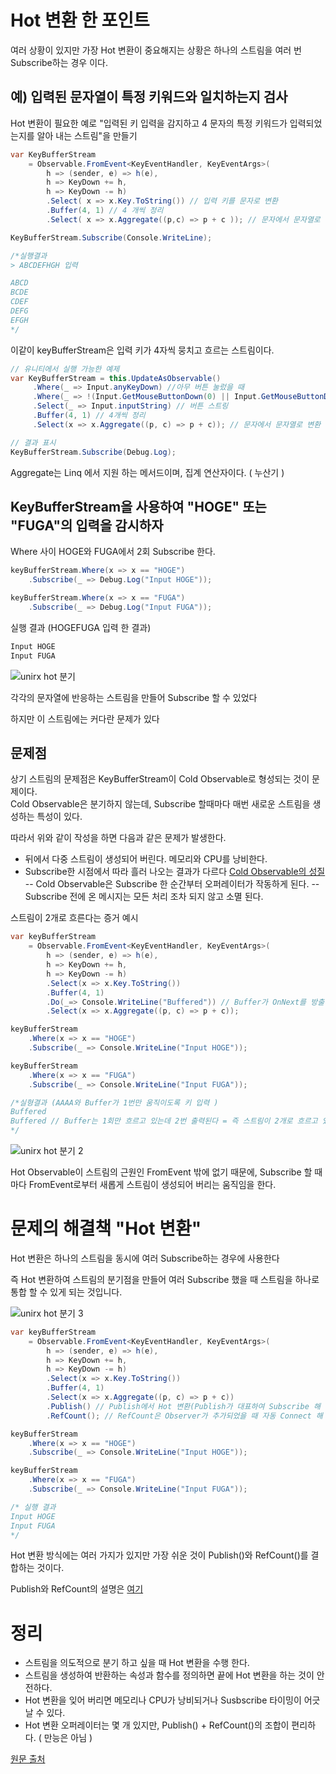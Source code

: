 # Hot 변환 한 포인트

여러 상황이 있지만 가장 Hot 변환이 중요해지는 상황은 하나의 스트림을 여러 번 Subscribe하는 경우 이다.

## 예) 입력된 문자열이 특정 키워드와 일치하는지 검사

Hot 변환이 필요한 예로 "입력된 키 입력을 감지하고 4 문자의 특정 키워드가 입력되었는지를 알아 내는 스트림"을 만들기

```C#
var KeyBufferStream
    = Observable.FromEvent<KeyEventHandler, KeyEventArgs>(
        h => (sender, e) => h(e),
        h => KeyDown += h,
        h => KeyDown -= h)
        .Select( x => x.Key.ToString()) // 입력 키를 문자로 변환
        .Buffer(4, 1) // 4 개씩 정리
        .Select( x => x.Aggregate((p,c) => p + c )); // 문자에서 문자열로 변환

KeyBufferStream.Subscribe(Console.WriteLine);

/*실행결과
> ABCDEFHGH 입력

ABCD
BCDE
CDEF
DEFG
EFGH
*/

```

이같이 keyBufferStream은 입력 키가 4자씩 뭉치고 흐르는 스트림이다.

```C#
// 유니티에서 실행 가능한 예제
var KeyBufferStream = this.UpdateAsObservable()
     .Where(_ => Input.anyKeyDown) //아무 버튼 눌렀을 때
     .Where(_ => !(Input.GetMouseButtonDown(0) || Input.GetMouseButtonDonw(1) || Input.GetMouseButtonDown(2))) // 마우스는 무시
     .Select(_ => Input.inputString) // 버튼 스트링
     .Buffer(4, 1) // 4개씩 정리
     .Select(x => x.Aggregate((p, c) => p + c)); // 문자에서 문자열로 변환

// 결과 표시
KeyBufferStream.Subscribe(Debug.Log);

```

Aggregate는 Linq 에서 지원 하는 메서드이며, 집계 연산자이다. ( 누산기 )

## KeyBufferStream을 사용하여 "HOGE" 또는 "FUGA"의 입력을 감시하자

Where 사이 HOGE와 FUGA에서 2회 Subscribe 한다.

```C#
keyBufferStream.Where(x => x == "HOGE")
    .Subscribe(_ => Debug.Log("Input HOGE"));

keyBufferStream.Where(x => x == "FUGA")
    .Subscribe(_ => Debug.Log("Input FUGA"));

```

실행 결과 (HOGEFUGA 입력 한 결과)

```C#
Input HOGE
Input FUGA
```

![unirx hot 분기](https://user-images.githubusercontent.com/85855054/126576760-ecbdccd8-e8e5-4df3-9301-c771674911ff.jpeg)

각각의 문자열에 반응하는 스트림을 만들어 Subscribe 할 수 있었다

하지만 이 스트림에는 커다란 문제가 있다

## 문제점

상기 스트림의 문제점은 KeyBufferStream이 Cold Observable로 형성되는 것이 문제이다.  
Cold Observable은 분기하지 않는데, Subscribe 할때마다 매번 새로운 스트림을 생성하는 특성이 있다.

따라서 위와 같이 작성을 하면 다음과 같은 문제가 발생한다.

-   뒤에서 다중 스트림이 생성되어 버린다. 메모리와 CPU를 낭비한다.
-   Subscribe한 시점에서 따라 흘러 나오는 결과가 다르다 [Cold Observable의 성질](https://github.com/twozeronine/UniRx_Study/tree/main/UniRx%20%EC%9B%90%EB%AC%B8%20%EB%82%B4%EC%9A%A9/Rx%EC%9D%98%20Hot%EA%B3%BC%20Cold%EC%97%90%20%EB%8C%80%ED%95%B4)  
    -- Cold Observable은 Subscribe 한 순간부터 오퍼레이터가 작동하게 된다.
    -- Subscribe 전에 온 메시지는 모든 처리 조차 되지 않고 소멸 된다.

스트림이 2개로 흐른다는 증거 예시

```C#
var keyBufferStream
    = Observable.FromEvent<KeyEventHandler, KeyEventArgs>(
        h => (sender, e) => h(e),
        h => KeyDown += h,
        h => KeyDown -= h)
        .Select(x => x.Key.ToString())
        .Buffer(4, 1)
        .Do(_=> Console.WriteLine("Buffered")) // Buffer가 OnNext를 방출한 타이밍에 출력된다.
        .Select(x => x.Aggregate((p, c) => p + c));

keyBufferStream
    .Where(x => x == "HOGE")
    .Subscribe(_ => Console.WriteLine("Input HOGE"));

keyBufferStream
    .Where(x => x == "FUGA")
    .Subscribe(_ => Console.WriteLine("Input FUGA"));

/*실형결과 (AAAA와 Buffer가 1번만 움직이도록 키 입력 )
Buffered
Buffered // Buffer는 1회만 흐르고 있는데 2번 출력된다 = 즉 스트림이 2개로 흐르고 있다.
*/

```

![unirx hot 분기 2](https://user-images.githubusercontent.com/85855054/126577035-0db6b7db-18be-4bb5-aa7d-87dd17449c38.jpeg)

Hot Observable이 스트림의 근원인 FromEvent 밖에 없기 때문에, Subscribe 할 때마다 FromEvent로부터 새롭게 스트림이 생성되어 버리는 움직임을 한다.

# 문제의 해결책 "Hot 변환"

Hot 변환은 하나의 스트림을 동시에 여러 Subscribe하는 경우에 사용한다

즉 Hot 변환하여 스트림의 분기점을 만들어 여러 Subscribe 했을 때 스트림을 하나로 통합 할 수 있게 되는 것입니다.

![unirx hot 분기 3](https://user-images.githubusercontent.com/85855054/126578042-42953fba-518d-474d-9b14-9011622fee87.jpeg)

```C#
var keyBufferStream
    = Observable.FromEvent<KeyEventHandler, KeyEventArgs>(
        h => (sender, e) => h(e),
        h => KeyDown += h,
        h => KeyDown -= h)
        .Select(x => x.Key.ToString())
        .Buffer(4, 1)
        .Select(x => x.Aggregate((p, c) => p + c))
        .Publish() // Publish에서 Hot 변환(Publish가 대표하여 Subscribe 해 준다)
        .RefCount(); // RefCount은 Observer가 추가되었을 때 자동 Connect 해 주는 오퍼레이터.

keyBufferStream
    .Where(x => x == "HOGE")
    .Subscribe(_ => Console.WriteLine("Input HOGE"));

keyBufferStream
    .Where(x => x == "FUGA")
    .Subscribe(_ => Console.WriteLine("Input FUGA"));

/* 실행 결과
Input HOGE
Input FUGA
*/

```

Hot 변환 방식에는 여러 가지가 있지만 가장 쉬운 것이 Publish()와 RefCount()를 결합하는 것이다.

Publish와 RefCount의 설명은 [여기](http://introtorx.com/Content/v1.0.10621.0/14_HotAndColdObservables.html#HotAndCold)

# 정리

-   스트림을 의도적으로 분기 하고 싶을 때 Hot 변환을 수행 한다.
-   스트림을 생성하여 반환하는 속성과 함수를 정의하면 끝에 Hot 변환을 하는 것이 안전하다.
-   Hot 변환을 잊어 버리면 메모리나 CPU가 낭비되거나 Susbscribe 타이밍이 어긋날 수 있다.
-   Hot 변환 오퍼레이터는 몇 개 있지만, Publish() + RefCount()의 조합이 편리하다. ( 만능은 아님 )

[원문 출처](https://qiita.com/toRisouP/items/c955e36610134c05c860)

